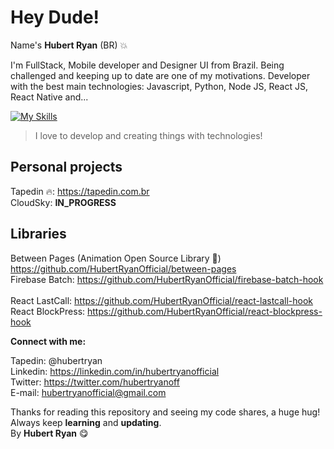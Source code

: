 # Hey Dude!

Name's **Hubert Ryan** (BR) 💥

I'm FullStack, Mobile developer and Designer UI from Brazil. Being challenged and keeping up to date are one of my motivations. Developer with the best main technologies: Javascript, Python, Node JS, React JS, React Native and...

[![My Skills](https://skills.thijs.gg/icons?i=js,ts,py,html,css,git,mongodb,firebase,gcp,nodejs,react,nextjs,prisma,tailwind,graphql)](https://skills.thijs.gg)

> I love to develop and creating things with technologies!

## Personal projects

Tapedin 🔥: https://tapedin.com.br </br>
CloudSky: **IN_PROGRESS**

## Libraries

Between Pages (Animation Open Source Library 🤩) https://github.com/HubertRyanOfficial/between-pages </br>
Firebase Batch: https://github.com/HubertRyanOfficial/firebase-batch-hook </br> </br>
React LastCall: https://github.com/HubertRyanOfficial/react-lastcall-hook </br>
React BlockPress: https://github.com/HubertRyanOfficial/react-blockpress-hook

**Connect with me:**

Tapedin: @hubertryan </br>
Linkedin: https://linkedin.com/in/hubertryanofficial </br>
Twitter: https://twitter.com/hubertryanoff </br>
E-mail: hubertryanofficial@gmail.com </br>

Thanks for reading this repository and seeing my code shares, a huge hug!
Always keep **learning** and **updating**.</br>
By **Hubert Ryan** 😋
